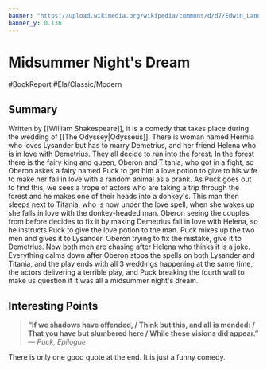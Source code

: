 ```yaml
---
banner: "https://upload.wikimedia.org/wikipedia/commons/d/d7/Edwin_Landseer_-_Scene_from_A_Midsummer_Night%27s_Dream._Titania_and_Bottom_-_Google_Art_Project.jpg"
banner_y: 0.136
---
```

# Midsummer Night's Dream 
#BookReport #Ela/Classic/Modern 

## Summary 

Written by [[William Shakespeare]], it is a comedy that takes place during the wedding of [[The Odyssey|Odysseus]]. There is woman named Hermia who loves Lysander but has to marry Demetrius, and her friend Helena who is in love with Demetrius. They all decide to run into the forest. In the forest there is the fairy king and queen, Oberon and Titania, who got in a fight, so Oberon askes a fairy named Puck to get him a love potion to give to his wife to make her fall in love with a random animal as a prank. As Puck goes out to find this, we sees a trope of actors who are taking a trip through the forest and he makes one of their heads into a donkey's. This man then sleeps next to Titania, who is now under the love spell, when she wakes up she falls in love with the donkey-headed man. Oberon seeing the couples from before decides to fix it by making Demetrius fall in love with Helena, so he instructs Puck to give the love potion to the man. Puck mixes up the two men and gives it to Lysander. Oberon trying to fix the mistake, give it to Demetrius. Now both men are chasing after Helena who thinks it is a joke. Everything calms down after Oberon stops the spells on both Lysander and Titania, and the play ends with all 3 weddings happening at the same time, the actors delivering a terrible play, and Puck breaking the fourth wall to make us question if it was all a midsummer night's dream.

## Interesting Points

> **“If we shadows have offended, / Think but this, and all is mended: / That you have but slumbered here / While these visions did appear.”**  
> — _Puck, Epilogue_

There is only one good quote at the end. It is just a funny comedy. 